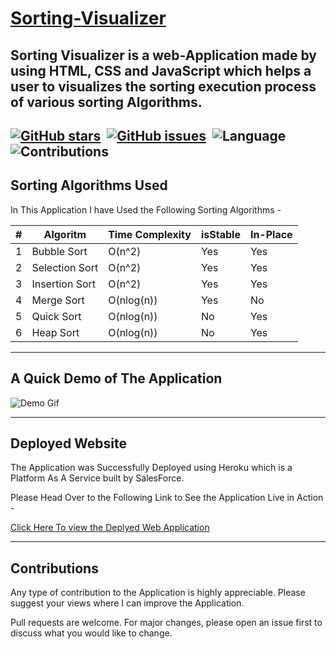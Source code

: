 # [Sorting-Visualizer](https://sortalgos-visualizer.herokuapp.com/)
Sorting Visualizer is a web-Application made by using HTML, CSS and JavaScript which helps a user to visualizes the sorting execution process of various sorting Algorithms.
---
[![GitHub stars](https://img.shields.io/github/stars/jainans/Sorting-Visualiser?color=bright)](https://github.com/jainans/Sorting-Visualiser/stargazers)&nbsp;
[![GitHub issues](https://img.shields.io/github/issues/jainans/Sorting-Visualiser)](https://github.com/jainans/Sorting-Visualiser/issues)&nbsp;
![Language](https://img.shields.io/badge/language-JavaScript%2FHTML%2FCSS-green)&nbsp;
![Contributions](https://img.shields.io/badge/contributions-welcome-blue)
---
## Sorting Algorithms Used

In This Application I have Used the Following Sorting Algorithms -

| # | Algoritm | Time Complexity | isStable | In-Place |
| --- | --- | --- | --- | --- |
| 1 | Bubble Sort | O(n^2) | Yes | Yes |
| 2 | Selection Sort | O(n^2) | Yes | Yes |
| 3 | Insertion Sort | O(n^2) | Yes | Yes |
| 4 | Merge Sort | O(nlog(n)) | Yes | No |
| 5 | Quick Sort | O(nlog(n)) | No | Yes |
| 6 | Heap Sort | O(nlog(n)) | No | Yes |

---
## A Quick Demo of The Application

![Demo Gif](sorting-visualizer.gif)

---

## Deployed Website

The Application was Successfully Deployed using Heroku which is a Platform As A Service built by SalesForce.

Please Head Over to the Following Link to See the Application Live in Action -

[Click Here To view the Deplyed Web Application](https://sortalgos-visualizer.herokuapp.com/)

---

## Contributions

Any type of contribution to the Application is highly appreciable. Please suggest your views where I can improve the Application.

Pull requests are welcome. For major changes, please open an issue first to discuss what you would like to change.